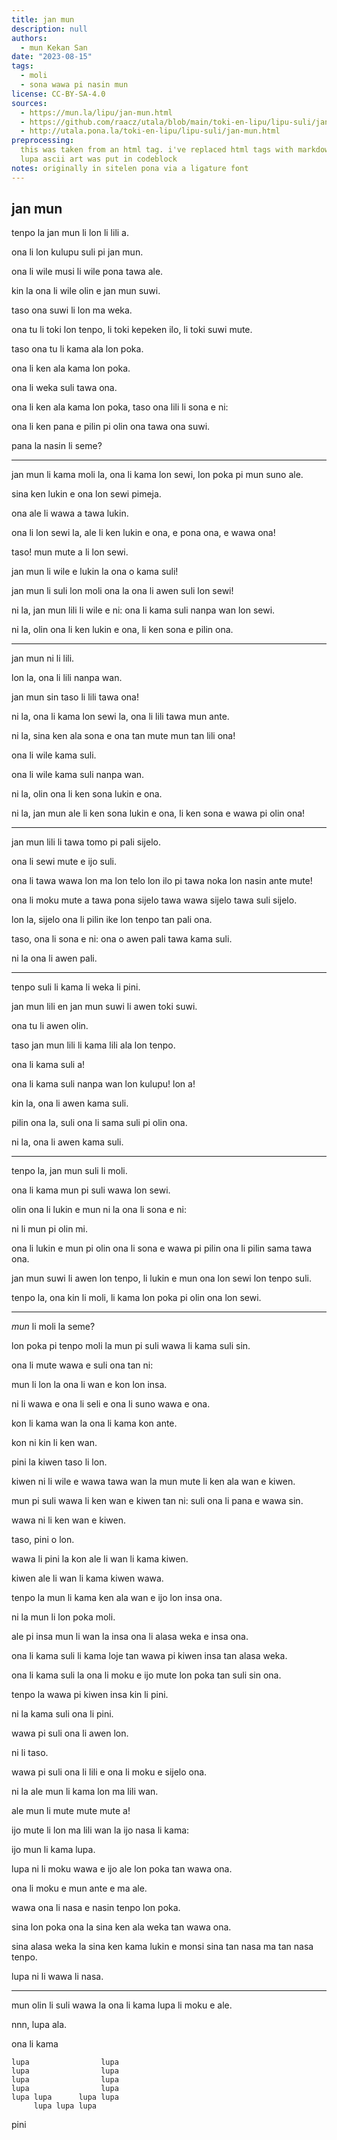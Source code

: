 ```yaml
---
title: jan mun
description: null
authors:
  - mun Kekan San
date: "2023-08-15"
tags:
  - moli
  - sona wawa pi nasin mun
license: CC-BY-SA-4.0
sources:
  - https://mun.la/lipu/jan-mun.html
  - https://github.com/raacz/utala/blob/main/toki-en-lipu/lipu-suli/jan-mun.md
  - http://utala.pona.la/toki-en-lipu/lipu-suli/jan-mun.html
preprocessing:
  this was taken from an html tag. i've replaced html tags with markdown.
  lupa ascii art was put in codeblock
notes: originally in sitelen pona via a ligature font
---
```


## jan mun

tenpo la jan mun li lon li lili a.

ona li lon kulupu suli pi jan mun.

ona li wile musi li wile pona tawa ale.

kin la ona li wile olin e jan mun suwi.

taso ona suwi li lon ma weka.

ona tu li toki lon tenpo, li toki kepeken ilo, li toki suwi mute.

taso ona tu li kama ala lon poka.

ona li ken ala kama lon poka.

ona li weka suli tawa ona.

ona li ken ala kama lon poka, taso ona lili li sona e ni:

ona li ken pana e pilin pi olin ona tawa ona suwi.

pana la nasin li seme?

***

jan mun li kama moli la, ona li kama lon sewi, lon poka pi mun suno ale.

sina ken lukin e ona lon sewi pimeja.

ona ale li wawa a tawa lukin.

ona li lon sewi la, ale li ken lukin e ona, e pona ona, e wawa ona!

taso! mun mute a li lon sewi.

jan mun li wile e lukin la ona o kama suli!

jan mun li suli lon moli ona la ona li awen suli lon sewi!

ni la, jan mun lili li wile e ni: ona li kama suli nanpa wan lon sewi.

ni la, olin ona li ken lukin e ona, li ken sona e pilin ona.

***

jan mun ni li lili.

lon la, ona li lili nanpa wan.

jan mun sin taso li lili tawa ona!

ni la, ona li kama lon sewi la, ona li lili tawa mun ante.

ni la, sina ken ala sona e ona tan mute mun tan lili ona!

ona li wile kama suli.

ona li wile kama suli nanpa wan.

ni la, olin ona li ken sona lukin e ona.

ni la, jan mun ale li ken sona lukin e ona, li ken sona e wawa pi olin ona!

***

jan mun lili li tawa tomo pi pali sijelo.

ona li sewi mute e ijo suli.

ona li tawa wawa lon ma lon telo lon ilo pi tawa noka lon nasin ante mute!

ona li moku mute a tawa pona sijelo tawa wawa sijelo tawa suli sijelo.

lon la, sijelo ona li pilin ike lon tenpo tan pali ona.

taso, ona li sona e ni: ona o awen pali tawa kama suli.

ni la ona li awen pali.

***

tenpo suli li kama li weka li pini.

jan mun lili en jan mun suwi li awen toki suwi.

ona tu li awen olin.

taso jan mun lili li kama lili ala lon tenpo.

ona li kama suli a!

ona li kama suli nanpa wan lon kulupu! lon a!

kin la, ona li awen kama suli.

pilin ona la, suli ona li sama suli pi olin ona.

ni la, ona li awen kama suli.

***

tenpo la, jan mun suli li moli.

ona li kama mun pi suli wawa lon sewi.

olin ona li lukin e mun ni la ona li sona e ni:

ni li mun pi olin mi.

ona li lukin e mun pi olin ona li sona e wawa pi pilin ona li pilin sama tawa ona.

jan mun suwi li awen lon tenpo, li lukin e mun ona lon sewi lon tenpo suli.

tenpo la, ona kin li moli, li kama lon poka pi olin ona lon sewi.

***

*mun* li moli la seme?

lon poka pi tenpo moli la mun pi suli wawa li kama suli sin.

ona li mute wawa e suli ona tan ni:

mun li lon la ona li wan e kon lon insa.

ni li wawa e ona li seli e ona li suno wawa e ona.

kon li kama wan la ona li kama kon ante.

kon ni kin li ken wan.

pini la kiwen taso li lon.

kiwen ni li wile e wawa tawa wan la mun mute li ken ala wan e kiwen.

mun pi suli wawa li ken wan e kiwen tan ni: suli ona li pana e wawa sin.

wawa ni li ken wan e kiwen.

taso, pini o lon.

wawa li pini la kon ale li wan li kama kiwen.

kiwen ale li wan li kama kiwen wawa.

tenpo la mun li kama ken ala wan e ijo lon insa ona.

ni la mun li lon poka moli.

ale pi insa mun li wan la insa ona li alasa weka e insa ona.

ona li kama suli li kama loje tan wawa pi kiwen insa tan alasa weka.

ona li kama suli la ona li moku e ijo mute lon poka tan suli sin ona.

tenpo la wawa pi kiwen insa kin li pini.

ni la kama suli ona li pini.

wawa pi suli ona li awen lon.

ni li taso.

wawa pi suli ona li lili e ona li moku e sijelo ona.

ni la ale mun li kama lon ma lili wan.

ale mun li mute mute mute a!

ijo mute li lon ma lili wan la ijo nasa li kama:

ijo mun li kama lupa.

lupa ni li moku wawa e ijo ale lon poka tan wawa ona.

ona li moku e mun ante e ma ale.

wawa ona li nasa e nasin tenpo lon poka.

sina lon poka ona la sina ken ala weka tan wawa ona.

sina alasa weka la sina ken kama lukin e monsi sina tan nasa ma tan nasa tenpo.

lupa ni li wawa li nasa.

***

mun olin li suli wawa la ona li kama lupa li moku e ale.

nnn, lupa ala.

ona li kama

```
lupa                lupa
lupa                lupa
lupa                lupa
lupa                lupa
lupa lupa      lupa lupa
     lupa lupa lupa
```

pini